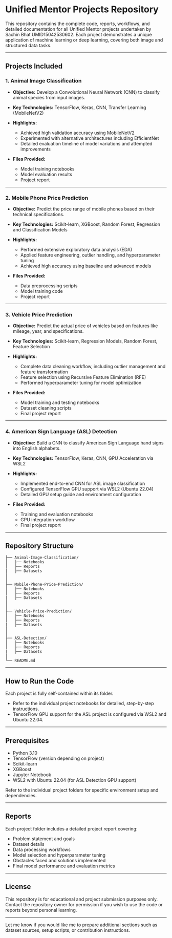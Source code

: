
# Unified Mentor Projects Repository

This repository contains the complete code, reports, workflows, and detailed documentation for all Unified Mentor projects undertaken by Sachin Bhat UMID15042530602. Each project demonstrates a unique application of machine learning or deep learning, covering both image and structured data tasks.

---

## Projects Included

### 1. **Animal Image Classification**

* **Objective:** Develop a Convolutional Neural Network (CNN) to classify animal species from input images.
* **Key Technologies:** TensorFlow, Keras, CNN, Transfer Learning (MobileNetV2)
* **Highlights:**

  * Achieved high validation accuracy using MobileNetV2
  * Experimented with alternative architectures including EfficientNet
  * Detailed evaluation timeline of model variations and attempted improvements
* **Files Provided:**

  * Model training notebooks
  * Model evaluation results
  * Project report

---

### 2. **Mobile Phone Price Prediction**

* **Objective:** Predict the price range of mobile phones based on their technical specifications.
* **Key Technologies:** Scikit-learn, XGBoost, Random Forest, Regression and Classification Models
* **Highlights:**

  * Performed extensive exploratory data analysis (EDA)
  * Applied feature engineering, outlier handling, and hyperparameter tuning
  * Achieved high accuracy using baseline and advanced models
* **Files Provided:**

  * Data preprocessing scripts
  * Model training code
  * Project report

---

### 3. **Vehicle Price Prediction**

* **Objective:** Predict the actual price of vehicles based on features like mileage, year, and specifications.
* **Key Technologies:** Scikit-learn, Regression Models, Random Forest, Feature Selection
* **Highlights:**

  * Complete data cleaning workflow, including outlier management and feature transformation
  * Feature selection using Recursive Feature Elimination (RFE)
  * Performed hyperparameter tuning for model optimization
* **Files Provided:**

  * Model training and testing notebooks
  * Dataset cleaning scripts
  * Final project report

---

### 4. **American Sign Language (ASL) Detection**

* **Objective:** Build a CNN to classify American Sign Language hand signs into English alphabets.
* **Key Technologies:** TensorFlow, Keras, CNN, GPU Acceleration via WSL2
* **Highlights:**

  * Implemented end-to-end CNN for ASL image classification
  * Configured TensorFlow GPU support via WSL2 (Ubuntu 22.04)
  * Detailed GPU setup guide and environment configuration
* **Files Provided:**

  * Training and evaluation notebooks
  * GPU integration workflow
  * Final project report

---

## Repository Structure

```text
├── Animal-Image-Classification/
│   ├── Notebooks
│   ├── Reports
|   ├── Datasets
│   
│
├── Mobile-Phone-Price-Prediction/
│   ├── Notebooks
│   ├── Reports
|   ├── Datasets
│   
│
├── Vehicle-Price-Prediction/
│   ├── Notebooks
│   ├── Reports
|   ├── Datasets
│   
│
├── ASL-Detection/
│   ├── Notebooks
│   ├── Reports
|   ├── Datasets
│
└── README.md
```

---

## How to Run the Code

Each project is fully self-contained within its folder.

* Refer to the individual project notebooks for detailed, step-by-step instructions.
* TensorFlow GPU support for the ASL project is configured via WSL2 and Ubuntu 22.04.

---

## Prerequisites

* Python 3.10
* TensorFlow (version depending on project)
* Scikit-learn
* XGBoost
* Jupyter Notebook
* WSL2 with Ubuntu 22.04 (for ASL Detection GPU support)

Refer to the individual project folders for specific environment setup and dependencies.

---

## Reports

Each project folder includes a detailed project report covering:

* Problem statement and goals
* Dataset details
* Data processing workflows
* Model selection and hyperparameter tuning
* Obstacles faced and solutions implemented
* Final model performance and evaluation metrics

---

## License

This repository is for educational and project submission purposes only. Contact the repository owner for permission if you wish to use the code or reports beyond personal learning.

---

Let me know if you would like me to prepare additional sections such as dataset sources, setup scripts, or contribution instructions.
